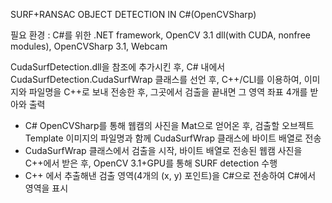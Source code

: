 SURF+RANSAC OBJECT DETECTION IN C#(OpenCVSharp)

필요 환경 : C#를 위한 .NET framework, OpenCV 3.1 dll(with CUDA, nonfree modules), OpenCVSharp 3.1, Webcam

CudaSurfDetection.dll을 참조에 추가시킨 후, C# 내에서 CudaSurfDetection.CudaSurfWrap 클래스를 선언 후,
C++/CLI를 이용하여, 이미지와 파일명을 C++로 보내 전송한 후, 그곳에서 검출을 끝내면 그 영역 좌표 4개를 받아와 출력

* C# OpenCVSharp를 통해 웹캠의 사진을 Mat으로 얻어온 후, 검출할 오브젝트 Template 이미지의 파일명과 함께 CudaSurfWrap 클래스에 바이트 배열로 전송
* CudaSurfWrap 클래스에서 검출을 시작, 바이트 배열로 전송된 웹캠 사진을 C++에서 받은 후, OpenCV 3.1+GPU를 통해 SURF detection 수행
* C++ 에서 추출해낸 검출 영역(4개의 (x, y) 포인트)을 C#으로 전송하여 C#에서 영역을 표시